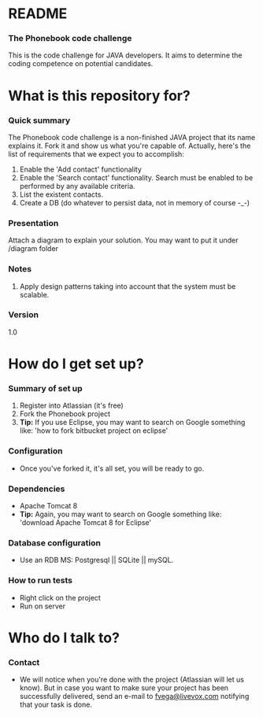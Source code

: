 # README #

### The Phonebook code challenge ###

This is the code challenge for JAVA developers. It aims to determine the coding competence on potential candidates.

# What is this repository for? #

### Quick summary ###

The Phonebook code challenge is a non-finished JAVA project that its name explains it. Fork it and show us what you're capable of. Actually, here's the list of requirements that we expect you to accomplish:

1. Enable the 'Add contact' functionality
2. Enable the 'Search contact' functionality. Search must be enabled to be performed by any available criteria.
3. List the existent contacts. 
4. Create a DB (do whatever to persist data, not in memory of course -_-)

### Presentation ###

Attach a diagram to explain your solution. You may want to put it under /diagram folder

### Notes ###

1. Apply design patterns taking into account that the system must be scalable.

### Version ###

1.0

# How do I get set up? #

### Summary of set up ###

1. Register into Atlassian (it's free)
2. Fork the Phonebook project
3. **Tip:** If you use Eclipse, you may want to search on Google something like: 'how to fork bitbucket project on eclipse'

### Configuration ###

- Once you've forked it, it's all set, you will be ready to go.

### Dependencies ###

- Apache Tomcat 8
- **Tip:** Again, you may want to search on Google something like: 'download Apache Tomcat 8 for Eclipse'

### Database configuration ###

- Use an RDB MS: Postgresql || SQLite || mySQL.

### How to run tests ###

- Right click on the project
- Run on server

# Who do I talk to? #

### Contact ###

- We will notice when you're done with the project (Atlassian will let us know). But in case you want to make sure your project has been successfully delivered, send an e-mail to fvega@livevox.com notifying that your task is done.